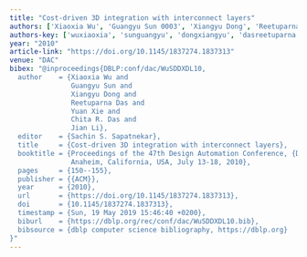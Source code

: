 ```yaml
---
title: "Cost-driven 3D integration with interconnect layers"
authors: ['Xiaoxia Wu', 'Guangyu Sun 0003', 'Xiangyu Dong', 'Reetuparna Das', 'Yuan Xie 0001', 'Chita R. Das', 'Jian Li']
authors-key: ['wuxiaoxia', 'sunguangyu', 'dongxiangyu', 'dasreetuparna', 'xieyuan', 'r.chita', 'lijian']
year: "2010"
article-link: "https://doi.org/10.1145/1837274.1837313"
venue: "DAC"
bibex: "@inproceedings{DBLP:conf/dac/WuSDDXDL10,
  author    = {Xiaoxia Wu and
               Guangyu Sun and
               Xiangyu Dong and
               Reetuparna Das and
               Yuan Xie and
               Chita R. Das and
               Jian Li},
  editor    = {Sachin S. Sapatnekar},
  title     = {Cost-driven 3D integration with interconnect layers},
  booktitle = {Proceedings of the 47th Design Automation Conference, {DAC} 2010,
               Anaheim, California, USA, July 13-18, 2010},
  pages     = {150--155},
  publisher = {{ACM}},
  year      = {2010},
  url       = {https://doi.org/10.1145/1837274.1837313},
  doi       = {10.1145/1837274.1837313},
  timestamp = {Sun, 19 May 2019 15:46:40 +0200},
  biburl    = {https://dblp.org/rec/conf/dac/WuSDDXDL10.bib},
  bibsource = {dblp computer science bibliography, https://dblp.org}
}"
---
```

